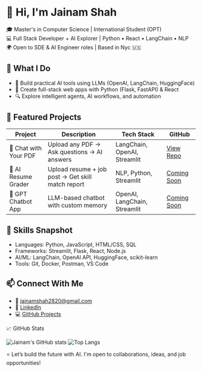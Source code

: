 # 👋 Hi, I'm Jainam Shah

🎓 Master's in Computer Science | International Student (OPT)  
💻 Full Stack Developer + AI Explorer | Python • React • LangChain • NLP  
🌍 Open to SDE & AI Engineer roles | Based in Nyc 🇺🇸



## 🧠 What I Do
- 🤖 Build practical AI tools using LLMs (OpenAI, LangChain, HuggingFace)
- 🧱 Create full-stack web apps with Python (Flask, FastAPI) & React
- 🔍 Explore intelligent agents, AI workflows, and automation



## 🔨 Featured Projects

| Project | Description | Tech Stack | GitHub |
|--------|-------------|------------|--------|
| 📄 Chat with Your PDF| Upload any PDF → Ask questions → AI answers | LangChain, OpenAI, Streamlit | [View Repo](https://github.com/jainamshah2028/chat-with-pdf) |
| 🧾 AI Resume Grader | Upload resume + job post → Get skill match report | NLP, Python, Streamlit | [Coming Soon]() |
| 💬 GPT Chatbot App| LLM-based chatbot with custom memory | OpenAI, LangChain, Streamlit | [Coming Soon]() |



## 🚀 Skills Snapshot

- Languages: Python, JavaScript, HTML/CSS, SQL
- Frameworks: Streamlit, Flask, React, Node.js
- AI/ML: LangChain, OpenAI API, HuggingFace, scikit-learn
- Tools: Git, Docker, Postman, VS Code



## 📫 Connect With Me

- 📧 jainamshah2820@gmail.com
- 💼 [LinkedIn](https://linkedin.com/in/jainamshah2028)
- 💻 [GitHub Projects](https://github.com/jainamshah2028)



📈 GitHub Stats

![Jainam's GitHub stats](https://github-readme-stats.vercel.app/api?username=jainamshah2028&show_icons=true&theme=tokyonight)
![Top Langs](https://github-readme-stats.vercel.app/api/top-langs/?username=jainamshah2028&layout=compact&theme=tokyonight)



⭐ Let’s build the future with AI. I'm open to collaborations, ideas, and job opportunities!

